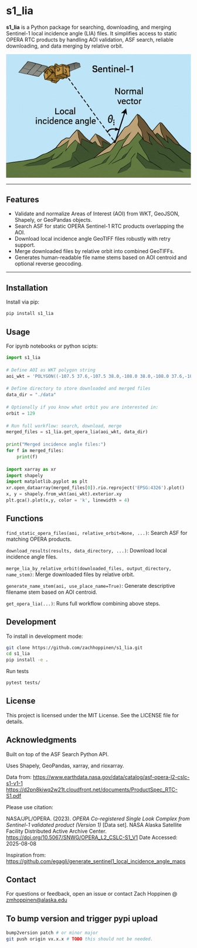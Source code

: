# s1_lia

**s1_lia** is a Python package for searching, downloading, and merging Sentinel-1 local incidence angle (LIA) files. It simplifies access to static OPERA RTC products by handling AOI validation, ASF search, reliable downloading, and data merging by relative orbit.

<img src="https://github.com/ZachHoppinen/s1_lia/blob/main/title-img.png" width="800">

---

## Features

- Validate and normalize Areas of Interest (AOI) from WKT, GeoJSON, Shapely, or GeoPandas objects.
- Search ASF for static OPERA Sentinel-1 RTC products overlapping the AOI.
- Download local incidence angle GeoTIFF files robustly with retry support.
- Merge downloaded files by relative orbit into combined GeoTIFFs.
- Generates human-readable file name stems based on AOI centroid and optional reverse geocoding.

---

## Installation

Install via pip:

```bash
pip install s1_lia
```

## Usage

For ipynb notebooks or python scipts:

```python
import s1_lia

# Define AOI as WKT polygon string
aoi_wkt = 'POLYGON((-107.5 37.6,-107.5 38.0,-108.0 38.0,-108.0 37.6,-107.5 37.6))'

# Define directory to store downloaded and merged files
data_dir = "./data"

# Optionally if you know what orbit you are interested in:
orbit = 129

# Run full workflow: search, download, merge
merged_files = s1_lia.get_opera_lia(aoi_wkt, data_dir)

print("Merged incidence angle files:")
for f in merged_files:
    print(f)

import xarray as xr
import shapely
import matplotlib.pyplot as plt
xr.open_dataarray(merged_files[0]).rio.reproject('EPSG:4326').plot()
x, y = shapely.from_wkt(aoi_wkt).exterior.xy
plt.gca().plot(x,y, color = 'k', linewidth = 4)
```

## Functions
`find_static_opera_files(aoi, relative_orbit=None, ...)`: Search ASF for matching OPERA products.

`download_results(results, data_directory, ...)`: Download local incidence angle files.

`merge_lia_by_relative_orbit(downloaded_files, output_directory, name_stem)`: Merge downloaded files by relative orbit.

`generate_name_stem(aoi, use_place_name=True)`: Generate descriptive filename stem based on AOI centroid.

`get_opera_lia(...)`: Runs full workflow combining above steps.

## Development
To install in development mode:

```bash
git clone https://github.com/zachhoppinen/s1_lia.git
cd s1_lia
pip install -e .
```

Run tests

```bash
pytest tests/
```

## License
This project is licensed under the MIT License. See the LICENSE file for details.

## Acknowledgments
Built on top of the ASF Search Python API.

Uses Shapely, GeoPandas, xarray, and rioxarray.

Data from:
https://www.earthdata.nasa.gov/data/catalog/asf-opera-l2-cslc-s1-v1-1
https://d2pn8kiwq2w21t.cloudfront.net/documents/ProductSpec_RTC-S1.pdf

Please use citation:

NASA/JPL/OPERA. (2023). <i>OPERA Co-registered Single Look Complex from Sentinel-1 validated product (Version 1)</i> [Data set]. NASA Alaska Satellite Facility Distributed Active Archive Center. https://doi.org/10.5067/SNWG/OPERA_L2_CSLC-S1_V1 Date Accessed: 2025-08-08

Inspiration from: 
https://github.com/egagli/generate_sentinel1_local_incidence_angle_maps

## Contact
For questions or feedback, open an issue or contact Zach Hoppinen @ zmhoppinen@alaska.edu

## To bump version and trigger pypi upload

```bash
bump2version patch # or minor major
git push origin vx.x.x # TODO this should not be needed.
```
